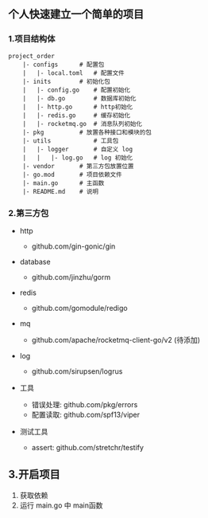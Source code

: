 ## 个人快速建立一个简单的项目

### 1.项目结构体
```text
project_order
    |- configs      # 配置包
    |   |- local.toml   # 配置文件
    |- inits        # 初始化包
    |   |- config.go    # 配置初始化
    |   |- db.go        # 数据库初始化
    |   |- http.go      # http初始化
    |   |- redis.go     # 缓存初始化
    |   |- rocketmq.go  # 消息队列初始化
    |- pkg          # 放置各种接口和模块的包
    |- utils            # 工具包
    |   |- logger       # 自定义 log
    |   |   |- log.go   # log 初始化
    |- vendor       # 第三方包放置位置
    |- go.mod       # 项目依赖文件
    |- main.go      # 主函数
    |- README.md    # 说明 
```

### 2.第三方包
- http
    - github.com/gin-gonic/gin
    
- database
    - github.com/jinzhu/gorm 
    
- redis 
    - github.com/gomodule/redigo
    
- mq
  - github.com/apache/rocketmq-client-go/v2 (待添加)
- log
    - github.com/sirupsen/logrus
    
- 工具
    - 错误处理: github.com/pkg/errors
    - 配置读取: github.com/spf13/viper
    
- 测试工具
    - assert: github.com/stretchr/testify
    
## 3.开启项目
1.  获取依赖
2.  运行 main.go 中 main函数
